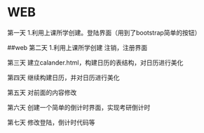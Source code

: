 # WEB
第一天
1.利用上课所学创建。登陆界面（用到了bootstrap简单的按钮）

##web
第二天
1.利用上课所学创建 注销，注册界面

第三天
建立calander.html，构建日历的表结构，对日历进行美化

第四天
继续构建日历，并对日历进行美化

第五天
对前面的内容修改

第六天
创建一个简单的倒计时界面，实现考研倒计时

第七天
修改登陆，倒计时代码等
